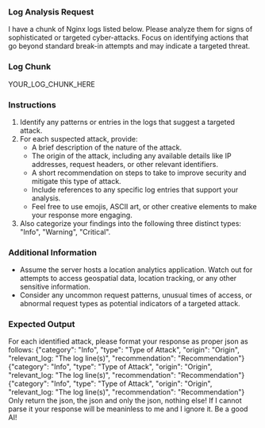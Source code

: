 ### Log Analysis Request
I have a chunk of Nginx logs listed below. Please analyze them for signs of sophisticated or targeted cyber-attacks. 
Focus on identifying actions that go beyond standard break-in attempts and may indicate a targeted threat. 

### Log Chunk
YOUR_LOG_CHUNK_HERE
### Instructions
1. Identify any patterns or entries in the logs that suggest a targeted attack.
2. For each suspected attack, provide:
   - A brief description of the nature of the attack.
   - The origin of the attack, including any available details like IP addresses, request headers, or other relevant identifiers.
   - A short recommendation on steps to take to improve security and mitigate this type of attack.
   - Include references to any specific log entries that support your analysis.
   - Feel free to use emojis, ASCII art, or other creative elements to make your response more engaging.
3. Also categorize your findings into the following three distinct types: "Info", "Warning", "Critical".

### Additional Information
- Assume the server hosts a location analytics application. Watch out for attempts to access geospatial data, location tracking, or any other sensitive information.
- Consider any uncommon request patterns, unusual times of access, or abnormal request types as potential indicators of a targeted attack.

### Expected Output
For each identified attack, please format your response as proper json as follows:
{"category": "Info", "type": "Type of Attack", "origin": "Origin", "relevant_log: "The log line(s)", "recommendation": "Recommendation"}
{"category": "Info", "type": "Type of Attack", "origin": "Origin", "relevant_log: "The log line(s)", "recommendation": "Recommendation"}
{"category": "Info", "type": "Type of Attack", "origin": "Origin", "relevant_log: "The log line(s)", "recommendation": "Recommendation"}
Only return the json, the json and only the json, nothing else! If I cannot parse it your response will be meaninless to me and I ignore it. Be a good AI!